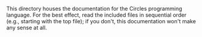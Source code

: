 This directory houses the documentation for the Circles programming language. For the best effect, read the included files in sequential order (e.g., starting with the top file); if you don't, this documentation won't make any sense at all.
